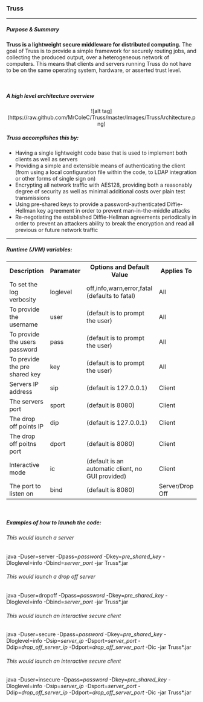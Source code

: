 <h3>Truss</h3>
<hr>
<h5>Purpose & Summary</h5>
<p><strong>Truss is a lightweight secure middleware for distributed computing.</strong> The goal of Truss is to provide a simple framework for securely routing jobs, and collecting the produced output, over a heterogeneous network of computers. This means that clients and servers running Truss do not have to be on the same operating system, hardware, or asserted trust level.</p>
<br>
<h5>A high level architecture overview</h5>
<center>
![alt tag](https://raw.github.com/MrColeC/Truss/master/Images/TrussArchitecture.png)
</center>

<h5>Truss accomplishes this by:</h5>
<ul>
  <li>Having a single lightweight code base that is used to implement both clients as well as servers</li>
  <li>Providing a simple and extensible means of authenticating the client (from using a local configuration file within the code, to LDAP integration or other forms of single sign on)</li>
  <li>Encrypting all network traffic with AES128, providing both a reasonably degree of security as well as minimal additional costs over plain test transmissions</li>
  <li>Using pre-shared keys to provide a password-authenticated Diffie-Hellman key agreement in order to prevent man-in-the-middle attacks</li>
  <li>Re-negotiating the established Diffie-Hellman agreements periodically in order to prevent an attackers ability to break the encryption and read all previous or future network traffic</li>
</ul>

<hr>
<h5>Runtime (JVM) variables:</h5>
<table>
<tr><th>Description</th><th>Paramater</th><th>Options and Default Value</th><th>Applies To</th></tr>
<tr><td>To set the log verbosity</td><td>loglevel</td><td>off,info,warn,error,fatal (defaults to fatal)</td><td>All</td><tr>
<tr><td>To provide the username</td><td>user</td><td>(default is to prompt the user)</td><td>All</td></tr>
<tr><td>To provide the users password</td><td>pass</td><td>(default is to prompt the user)</td><td>All</td></tr>
<tr><td>To previde the pre shared key</td><td>key</td><td>(default is to prompt the user)</td><td>All</td></tr>
<tr><td>Servers IP address</td><td>sip</td><td>(default is 127.0.0.1)</td><td>Client</td></tr>
<tr><td>The servers port</td><td>sport</td><td>(default is 8080)</td><td>Client</td></tr>
<tr><td>The drop off points IP</td><td>dip</td><td>(default is 127.0.0.1)</td><td>Client</td></tr>
<tr><td>The drop off poitns port</td><td>dport</td><td>(default is 8080)</td><td>Client</td></tr>
<tr><td>Interactive mode</td><td>ic</td><td>(default is an automatic client, no GUI provided)</td><td>Client</td></tr>
<tr><td>The port to listen on</td><td>bind</td><td>(default is 8080)</td><td>Server/Drop Off</td></tr>
</table>
<br>
<h5>Examples of how to launch the code:</h5>
<h6>This would launch a server</h6>
java -Duser=server -Dpass=<i>password</i> -Dkey=<i>pre_shared_key</i> -Dloglevel=info -Dbind=<i>server_port</i> -jar Truss*.jar
<br>
<h6>This would launch a drop off server</h6>
java -Duser=dropoff -Dpass=<i>password</i> -Dkey=<i>pre_shared_key</i> -Dloglevel=info -Dbind=<i>server_port</i> -jar Truss*.jar
<br>
<h6>This would launch an interactive secure client</h6>
java -Duser=secure -Dpass=<i>password</i> -Dkey=<i>pre_shared_key</i> -Dloglevel=info -Dsip=<i>server_ip</i> -Dsport=<i>server_port</i> -Ddip=<i>drop_off_server_ip</i> -Ddport=<i>drop_off_server_port</i> -Dic -jar Truss*.jar
<br>
<h6>This would launch an interactive secure client</h6>
java -Duser=insecure -Dpass=<i>password</i> -Dkey=<i>pre_shared_key</i> -Dloglevel=info -Dsip=<i>server_ip</i> -Dsport=<i>server_port</i> -Ddip=<i>drop_off_server_ip</i> -Ddport=<i>drop_off_server_port</i> -Dic -jar Truss*.jar
<br>

